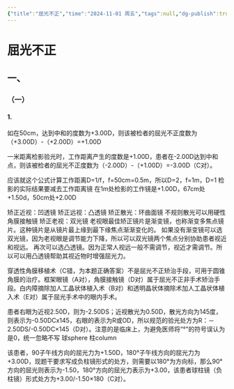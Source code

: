 ```yaml
---
{"title":"屈光不正","time":"2024-11-01 周五","tags":null,"dg-publish":true,"permalink":"/200 学习/206 眼科学/第16章 屈光不正/屈光不正/","dgPassFrontmatter":true,"created":"2024-11-01T11:56:16.865+08:00","updated":"2024-11-01T12:05:05.094+08:00"}
---
```


# 屈光不正
## 一、
### （一）
#### 1.

如在50cm，达到中和的度数为+3.00D，则该被检者的屈光不正度数为（+3.00D）-（+2.00D）=+1.00D

一米距离检影验光时，工作距离产生的度数是+1.00D，患者在-2.00D达到中和点，则该被检者的屈光不正度数为（-2.00D）-（+1.00D）=-3.00D（C对）。

应该就这个公式计算工作距离D=1/f，f=50cm=0.5m，所以D=2，f=1m，D=1
检影的实际结果要减去工作距离镜
在1m处检影的工作镜是+1.00D，67cm处+1.50d，50cm处+2.00D

矫正近视：凹透镜
矫正远视：凸透镜
矫正散光：环曲面镜
不规则散光可以用硬性角膜接触镜
矫正老视：双光镜
老视眼最佳矫正镜片是渐变镜，也称渐变多焦点镜片。这种镜片是从镜片最上缘到最下缘焦点渐渐变化的。
如果没有渐变镜可以选双光镜，因为老视眼是调节能力下降，所以可以双光镜两个焦点分别协助患者视近和视远。
再次可以选凸透镜。因为正常人视远一般不需调节，视近才需调节。所以可以用凸透镜帮助其视近物时增强屈光力。

穿透性角膜移植术（C错，为本题正确答案）不是屈光不正矫治手段，可用于圆锥角膜的治疗。框架眼镜（A对），角膜接触镜（D对）属于屈光不正非手术矫治手段。白内障摘除加人工晶状体植入术（B对）和透明晶状体摘除术加人工晶状体植入术（E对）属于屈光手术中的眼内手术。

患者右眼为近视2.50D，则为-2.50DS；近视散光为0.50D，散光方向为145度，则表示为-0.50DCx145，右眼的表示为R或OD，所以规范的验光处方为R：－2.50DS/-0.50DC×145（D对）。注意的是临床上，为避免医师将“°”的符号误认为是0，统一忽略不写
球sphere
柱column

该患者，90子午线方向的屈光力为+1.50D，180°子午线方向的屈光力为+3.00D，现题干要求写成负柱镜形式的处方，则需要以180°为方向标，那么90°方向的屈光则表示为-1.50，180°方向的屈光力表示为+3.00，该患者球柱镜（负柱镜）形式处方为+3.00/-1.50×180（C对）。